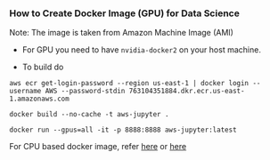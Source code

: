 ### How to Create Docker Image (GPU) for Data Science

Note: The image is taken from Amazon Machine Image (AMI)

* For GPU you need to have `nvidia-docker2` on your host machine.


* To build do

```
aws ecr get-login-password --region us-east-1 | docker login --username AWS --password-stdin 763104351884.dkr.ecr.us-east-1.amazonaws.com 
```

```
docker build --no-cache -t aws-jupyter . 
```

```
docker run --gpus=all -it -p 8888:8888 aws-jupyter:latest
```

For CPU based docker image, refer [here](https://github.com/PacktPublishing/Production-Ready-Applied-Deep-Learning/tree/main/Chapter_2/dockerfile-cpu-ami) or [here](https://github.com/PacktPublishing/Production-Ready-Applied-Deep-Learning/tree/main/Chapter_2/dockerfile-cpu)
